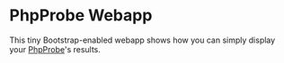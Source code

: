 PhpProbe Webapp
================

This tiny Bootstrap-enabled webapp shows how you can simply display your [PhpProbe]($manager->hasFailures())'s results.
